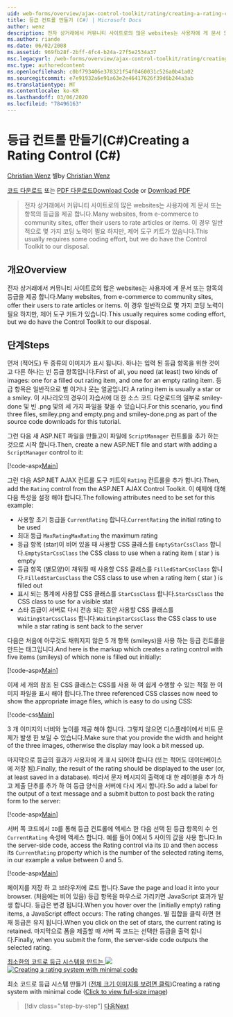 ```yaml
---
uid: web-forms/overview/ajax-control-toolkit/rating/creating-a-rating-control-cs
title: 등급 컨트롤 만들기 (C#) | Microsoft Docs
author: wenz
description: 전자 상거래에서 커뮤니티 사이트로의 많은 websites는 사용자에 게 문서 또는 항목의 등급을 제공 합니다. 일반적으로 몇 가지 코딩 작업이 필요 하지만 ...
ms.author: riande
ms.date: 06/02/2008
ms.assetid: 969fb28f-2bff-4fc4-b24a-27f5e2534a37
msc.legacyurl: /web-forms/overview/ajax-control-toolkit/rating/creating-a-rating-control-cs
msc.type: authoredcontent
ms.openlocfilehash: c0bf793406e378321f54f0460031c526a0b41a02
ms.sourcegitcommit: e7e91932a6e91a63e2e46417626f39d6b244a3ab
ms.translationtype: MT
ms.contentlocale: ko-KR
ms.lasthandoff: 03/06/2020
ms.locfileid: "78496163"
---
```

# <a name="creating-a-rating-control-c"></a><span data-ttu-id="d22de-104">등급 컨트롤 만들기(C#)</span><span class="sxs-lookup"><span data-stu-id="d22de-104">Creating a Rating Control (C#)</span></span>

<span data-ttu-id="d22de-105">[Christian Wenz](https://github.com/wenz) 별</span><span class="sxs-lookup"><span data-stu-id="d22de-105">by [Christian Wenz](https://github.com/wenz)</span></span>

<span data-ttu-id="d22de-106">[코드 다운로드](https://download.microsoft.com/download/9/3/f/93f8daea-bebd-4821-833b-95205389c7d0/rating0.cs.zip) 또는 [PDF 다운로드](https://download.microsoft.com/download/2/d/c/2dc10e34-6983-41d4-9c08-f78f5387d32b/rating0CS.pdf)</span><span class="sxs-lookup"><span data-stu-id="d22de-106">[Download Code](https://download.microsoft.com/download/9/3/f/93f8daea-bebd-4821-833b-95205389c7d0/rating0.cs.zip) or [Download PDF](https://download.microsoft.com/download/2/d/c/2dc10e34-6983-41d4-9c08-f78f5387d32b/rating0CS.pdf)</span></span>

> <span data-ttu-id="d22de-107">전자 상거래에서 커뮤니티 사이트로의 많은 websites는 사용자에 게 문서 또는 항목의 등급을 제공 합니다.</span><span class="sxs-lookup"><span data-stu-id="d22de-107">Many websites, from e-commerce to community sites, offer their users to rate articles or items.</span></span> <span data-ttu-id="d22de-108">이 경우 일반적으로 몇 가지 코딩 노력이 필요 하지만, 제어 도구 키트가 있습니다.</span><span class="sxs-lookup"><span data-stu-id="d22de-108">This usually requires some coding effort, but we do have the Control Toolkit to our disposal.</span></span>

## <a name="overview"></a><span data-ttu-id="d22de-109">개요</span><span class="sxs-lookup"><span data-stu-id="d22de-109">Overview</span></span>

<span data-ttu-id="d22de-110">전자 상거래에서 커뮤니티 사이트로의 많은 websites는 사용자에 게 문서 또는 항목의 등급을 제공 합니다.</span><span class="sxs-lookup"><span data-stu-id="d22de-110">Many websites, from e-commerce to community sites, offer their users to rate articles or items.</span></span> <span data-ttu-id="d22de-111">이 경우 일반적으로 몇 가지 코딩 노력이 필요 하지만, 제어 도구 키트가 있습니다.</span><span class="sxs-lookup"><span data-stu-id="d22de-111">This usually requires some coding effort, but we do have the Control Toolkit to our disposal.</span></span>

## <a name="steps"></a><span data-ttu-id="d22de-112">단계</span><span class="sxs-lookup"><span data-stu-id="d22de-112">Steps</span></span>

<span data-ttu-id="d22de-113">먼저 (적어도) 두 종류의 이미지가 표시 됩니다. 하나는 입력 된 등급 항목을 위한 것이 고 다른 하나는 빈 등급 항목입니다.</span><span class="sxs-lookup"><span data-stu-id="d22de-113">First of all, you need (at least) two kinds of images: one for a filled out rating item, and one for an empty rating item.</span></span> <span data-ttu-id="d22de-114">등급 항목은 일반적으로 별 이거나 웃는 얼굴입니다.</span><span class="sxs-lookup"><span data-stu-id="d22de-114">A rating item is usually a star or a smiley.</span></span> <span data-ttu-id="d22de-115">이 시나리오의 경우이 자습서에 대 한 소스 코드 다운로드의 일부로 smiley-done 및 빈 .png 및의 세 가지 파일을 찾을 수 있습니다.</span><span class="sxs-lookup"><span data-stu-id="d22de-115">For this scenario, you find three files, smiley.png and empty.png and smiley-done.png as part of the source code downloads for this tutorial.</span></span>

<span data-ttu-id="d22de-116">그런 다음 새 ASP.NET 파일을 만들고이 파일에 `ScriptManager` 컨트롤을 추가 하는 것으로 시작 합니다.</span><span class="sxs-lookup"><span data-stu-id="d22de-116">Then, create a new ASP.NET file and start with adding a `ScriptManager` control to it:</span></span>

[!code-aspx[Main](creating-a-rating-control-cs/samples/sample1.aspx)]

<span data-ttu-id="d22de-117">그런 다음 ASP.NET AJAX 컨트롤 도구 키트의 `Rating` 컨트롤을 추가 합니다.</span><span class="sxs-lookup"><span data-stu-id="d22de-117">Then, add the `Rating` control from the ASP.NET AJAX Control Toolkit.</span></span> <span data-ttu-id="d22de-118">이 예제에 대해 다음 특성을 설정 해야 합니다.</span><span class="sxs-lookup"><span data-stu-id="d22de-118">The following attributes need to be set for this example:</span></span>

- <span data-ttu-id="d22de-119">사용할 초기 등급을 `CurrentRating` 합니다.</span><span class="sxs-lookup"><span data-stu-id="d22de-119">`CurrentRating` the initial rating to be used</span></span>
- <span data-ttu-id="d22de-120">최대 등급 `MaxRating`</span><span class="sxs-lookup"><span data-stu-id="d22de-120">`MaxRating` the maximum rating</span></span>
- <span data-ttu-id="d22de-121">등급 항목 (star)이 비어 있을 때 사용할 CSS 클래스를 `EmptyStarCssClass` 합니다.</span><span class="sxs-lookup"><span data-stu-id="d22de-121">`EmptyStarCssClass` the CSS class to use when a rating item ( star ) is empty</span></span>
- <span data-ttu-id="d22de-122">등급 항목 (별모양)이 채워질 때 사용할 CSS 클래스를 `FilledStarCssClass` 합니다.</span><span class="sxs-lookup"><span data-stu-id="d22de-122">`FilledStarCssClass` the CSS class to use when a rating item ( star ) is filled out</span></span>
- <span data-ttu-id="d22de-123">표시 되는 통계에 사용할 CSS 클래스를 `StarCssClass` 합니다.</span><span class="sxs-lookup"><span data-stu-id="d22de-123">`StarCssClass` the CSS class to use for a visible stat</span></span>
- <span data-ttu-id="d22de-124">스타 등급이 서버로 다시 전송 되는 동안 사용할 CSS 클래스를 `WaitingStarCssClass` 합니다.</span><span class="sxs-lookup"><span data-stu-id="d22de-124">`WaitingStarCssClass` the CSS class to use while a star rating is sent back to the server</span></span>

<span data-ttu-id="d22de-125">다음은 처음에 아무것도 채워지지 않은 5 개 항목 (smileys)을 사용 하는 등급 컨트롤을 만드는 태그입니다.</span><span class="sxs-lookup"><span data-stu-id="d22de-125">And here is the markup which creates a rating control with five items (smileys) of which none is filled out initially:</span></span>

[!code-aspx[Main](creating-a-rating-control-cs/samples/sample2.aspx)]

<span data-ttu-id="d22de-126">이제 세 개의 참조 된 CSS 클래스는 CSS를 사용 하 여 쉽게 수행할 수 있는 적절 한 이미지 파일을 표시 해야 합니다.</span><span class="sxs-lookup"><span data-stu-id="d22de-126">The three referenced CSS classes now need to show the appropriate image files, which is easy to do using CSS:</span></span>

[!code-css[Main](creating-a-rating-control-cs/samples/sample3.css)]

<span data-ttu-id="d22de-127">3 개 이미지의 너비와 높이를 제공 해야 합니다. 그렇지 않으면 디스플레이에서 비트 문제가 발생 한 보일 수 있습니다.</span><span class="sxs-lookup"><span data-stu-id="d22de-127">Make sure that you provide the width and height of the three images, otherwise the display may look a bit messed up.</span></span>

<span data-ttu-id="d22de-128">마지막으로 등급의 결과가 사용자에 게 표시 되어야 합니다 (또는 적어도 데이터베이스에 저장 됨).</span><span class="sxs-lookup"><span data-stu-id="d22de-128">Finally, the result of the rating should be displayed to the user (or, at least saved in a database).</span></span> <span data-ttu-id="d22de-129">따라서 문자 메시지의 출력에 대 한 레이블을 추가 하 고 제출 단추를 추가 하 여 등급 양식을 서버에 다시 게시 합니다.</span><span class="sxs-lookup"><span data-stu-id="d22de-129">So add a label for the output of a text message and a submit button to post back the rating form to the server:</span></span>

[!code-aspx[Main](creating-a-rating-control-cs/samples/sample4.aspx)]

<span data-ttu-id="d22de-130">서버 쪽 코드에서 `ID`를 통해 등급 컨트롤에 액세스 한 다음 선택 된 등급 항목의 수 인 `CurrentRating` 속성에 액세스 합니다. 예를 들어 0에서 5 사이의 값을 사용 합니다.</span><span class="sxs-lookup"><span data-stu-id="d22de-130">In the server-side code, access the Rating control via its `ID` and then access its `CurrentRating` property which is the number of the selected rating items, in our example a value between 0 and 5.</span></span>

[!code-aspx[Main](creating-a-rating-control-cs/samples/sample5.aspx)]

<span data-ttu-id="d22de-131">페이지를 저장 하 고 브라우저에 로드 합니다.</span><span class="sxs-lookup"><span data-stu-id="d22de-131">Save the page and load it into your browser.</span></span> <span data-ttu-id="d22de-132">(처음에는 비어 있음) 등급 항목을 마우스로 가리키면 JavaScript 효과가 발생 합니다. 등급은 변경 됩니다.</span><span class="sxs-lookup"><span data-stu-id="d22de-132">When you hover over the (initially empty) rating items, a JavaScript effect occurs: The rating changes.</span></span> <span data-ttu-id="d22de-133">별 집합을 클릭 하면 현재 등급은 유지 됩니다.</span><span class="sxs-lookup"><span data-stu-id="d22de-133">When you click on the set of stars, the current rating is retained.</span></span> <span data-ttu-id="d22de-134">마지막으로 폼을 제출할 때 서버 쪽 코드는 선택한 등급을 출력 합니다.</span><span class="sxs-lookup"><span data-stu-id="d22de-134">Finally, when you submit the form, the server-side code outputs the selected rating.</span></span>

<span data-ttu-id="d22de-135">[최소한의 코드로 등급 시스템을 만드는 ![](creating-a-rating-control-cs/_static/image2.png)](creating-a-rating-control-cs/_static/image1.png)</span><span class="sxs-lookup"><span data-stu-id="d22de-135">[![Creating a rating system with minimal code](creating-a-rating-control-cs/_static/image2.png)](creating-a-rating-control-cs/_static/image1.png)</span></span>

<span data-ttu-id="d22de-136">최소 코드로 등급 시스템 만들기 ([전체 크기 이미지를 보려면 클릭](creating-a-rating-control-cs/_static/image3.png))</span><span class="sxs-lookup"><span data-stu-id="d22de-136">Creating a rating system with minimal code ([Click to view full-size image](creating-a-rating-control-cs/_static/image3.png))</span></span>

> [!div class="step-by-step"]
> [<span data-ttu-id="d22de-137">다음</span><span class="sxs-lookup"><span data-stu-id="d22de-137">Next</span></span>](creating-a-rating-control-vb.md)
